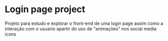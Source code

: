 # Login page project
Projeto para extudo e explorar o front-end de uma login page assim como a interação com o usuario apartir do uso de "animações" nos social media icons
